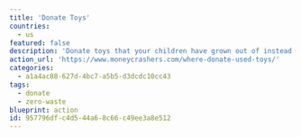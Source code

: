```yaml
---
title: 'Donate Toys'
countries:
  - us
featured: false
description: 'Donate toys that your children have grown out of instead of throwing them away.'
action_url: 'https://www.moneycrashers.com/where-donate-used-toys/'
categories:
  - a1a4ac88-627d-4bc7-a5b5-d3dcdc10cc43
tags:
  - donate
  - zero-waste
blueprint: action
id: 957796df-c4d5-44a6-8c66-c49ee3a8e512
---
```

